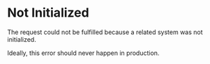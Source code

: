 # Not Initialized

The request could not be fulfilled because a related system was not initialized.

Ideally, this error should never happen in production.
